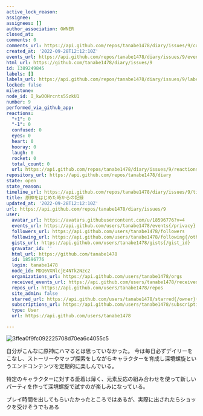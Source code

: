 ```yaml
---
active_lock_reason: 
assignee: 
assignees: []
author_association: OWNER
closed_at: 
comments: 0
comments_url: https://api.github.com/repos/tanabe1478/diary/issues/9/comments
created_at: '2022-09-28T12:12:10Z'
events_url: https://api.github.com/repos/tanabe1478/diary/issues/9/events
html_url: https://github.com/tanabe1478/diary/issues/9
id: 1389249845
labels: []
labels_url: https://api.github.com/repos/tanabe1478/diary/issues/9/labels{/name}
locked: false
milestone: 
node_id: I_kwDOHrcnts5SzkU1
number: 9
performed_via_github_app: 
reactions:
  "+1": 0
  "-1": 0
  confused: 0
  eyes: 0
  heart: 0
  hooray: 0
  laugh: 0
  rocket: 0
  total_count: 0
  url: https://api.github.com/repos/tanabe1478/diary/issues/9/reactions
repository_url: https://api.github.com/repos/tanabe1478/diary
state: open
state_reason: 
timeline_url: https://api.github.com/repos/tanabe1478/diary/issues/9/timeline
title: 原神をはじめた時からの記録
updated_at: '2022-09-28T12:12:10Z'
url: https://api.github.com/repos/tanabe1478/diary/issues/9
user:
  avatar_url: https://avatars.githubusercontent.com/u/18596776?v=4
  events_url: https://api.github.com/users/tanabe1478/events{/privacy}
  followers_url: https://api.github.com/users/tanabe1478/followers
  following_url: https://api.github.com/users/tanabe1478/following{/other_user}
  gists_url: https://api.github.com/users/tanabe1478/gists{/gist_id}
  gravatar_id: ''
  html_url: https://github.com/tanabe1478
  id: 18596776
  login: tanabe1478
  node_id: MDQ6VXNlcjE4NTk2Nzc2
  organizations_url: https://api.github.com/users/tanabe1478/orgs
  received_events_url: https://api.github.com/users/tanabe1478/received_events
  repos_url: https://api.github.com/users/tanabe1478/repos
  site_admin: false
  starred_url: https://api.github.com/users/tanabe1478/starred{/owner}{/repo}
  subscriptions_url: https://api.github.com/users/tanabe1478/subscriptions
  type: User
  url: https://api.github.com/users/tanabe1478

---
```

![3ffea0f9fc092225708d70ea6c4055c5](https://user-images.githubusercontent.com/18596776/192775041-635cde9a-38c1-4442-ae93-5fad410679fd.png)

自分がこんなに原神にハマるとは思っていなかった。
今は毎日必ずデイリーをこなし、ストーリーやマップ探索をしながらキャラクターを育成し深境螺旋というエンドコンテンツを定期的に楽しんでいる。

特定のキャラクターに対する愛着は薄く、元素反応の組み合わせを使って新しいパーティを作って深境螺旋で試すのが楽しみになっている。

プレイ時間を出してもらいたかったところではあるが、実際に出されたらショックを受けそうでもある
